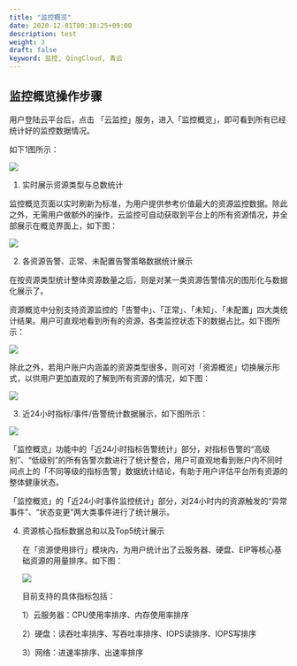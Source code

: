 ```yaml
---
title: "监控概览"
date: 2020-12-01T00:38:25+09:00
description: test
weight: 3
draft: false
keyword: 监控, QingCloud, 青云
---
```


## 监控概览操作步骤
用户登陆云平台后，点击 「云监控」服务，进入「监控概览」，即可看到所有已经统计好的监控数据情况。

如下1图所示：

![](../_images/monitoring-overview.png)  

1. 实时展示资源类型与总数统计

  监控概览页面以实时刷新为标准，为用户提供参考价值最大的资源监控数据。除此之外，无需用户做额外的操作，云监控可自动获取到平台上的所有资源情况，并全部展示在概览界面上，如下图：

  ![](../_images/resource_overview_1.png)  

2. 各资源告警、正常、未配置告警策略数据统计展示  

  在按资源类型统计整体资源数量之后，则是对某一类资源告警情况的图形化与数据化展示了。  

  资源概览中分别支持资源监控的「告警中」、「正常」、「未知」、「未配置」四大类统计结果。用户可直观地看到所有的资源，各类监控状态下的数据占比。如下图所示：

  ![](../_images/resource_overview_2.png)  

  除此之外，若用户账户内涵盖的资源类型很多，则可对「资源概览」切换展示形式，以供用户更加直观的了解到所有资源的情况，如下图：  

  ![](../_images/resource_overview_3.png)   

3. 近24小时指标/事件/告警统计数据展示，如下图所示：  

  ![](../_images/alert_statistics.png)  

  「监控概览」功能中的「近24小时指标告警统计」部分，对指标告警的“高级别”、“低级别”的所有告警次数进行了统计整合，用户可直观地看到账户内不同时间点上的「不同等级的指标告警」数据统计结论，有助于用户评估平台所有资源的整体健康状态。  

  「监控概览」的「近24小时事件监控统计」部分，对24小时内的资源触发的“异常事件”、“状态变更”两大类事件进行了统计展示。  

4. 资源核心指标数据总和以及Top5统计展示

   在「资源使用排行」模块内，为用户统计出了云服务器、硬盘、EIP等核心基础资源的用量排序。如下图：

   ![](../_images/resource_rank.png)  

   目前支持的具体指标包括：

   1）云服务器：CPU使用率排序、内存使用率排序

   2）硬盘：读吞吐率排序、写吞吐率排序、IOPS读排序、IOPS写排序

   3）网络：进速率排序、出速率排序


